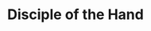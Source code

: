 ---
title: Disciple of the Hand
description: QoL Macros for Disciple of the Hand
parent: Quality of Life
permalink: /Macros/QoL/DoH
---
